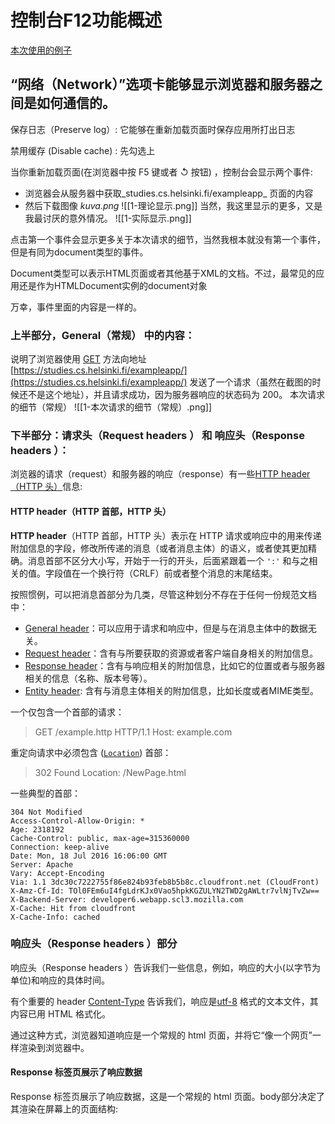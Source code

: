 # 控制台F12功能概述
[本次使用的例子](https://studies.cs.helsinki.fi/exampleapp/)


 ## “网络（Network）”选项卡能够显示浏览器和服务器之间是如何通信的。
 
保存日志（Preserve log）: 它能够在重新加载页面时保存应用所打出日志

禁用缓存  (Disable cache) : 先勾选上


当你重新加载页面(在浏览器中按 F5 键或者 ↺ 按钮) ，控制台会显示两个事件:

-   浏览器会从服务器中获取_studies.cs.helsinki.fi/exampleapp_ 页面的内容
-   然后下载图像 _kuva.png_
![[1-理论显示.png]]
当然，我这里显示的更多，又是我最讨厌的意外情况。
![[1-实际显示.png]]

点击第一个事件会显示更多关于本次请求的细节，当然我根本就没有第一个事件，但是有同为document类型的事件。

Document类型可以表示HTML页面或者其他基于XML的文档。不过，最常见的应用还是作为HTMLDocument实例的document对象

万幸，事件里面的内容是一样的。

### 上半部分，General（常规） 中的内容：

说明了浏览器使用 [GET](https://developer.mozilla.org/en-US/docs/Web/HTTP/Methods/GET) 方法向地址 [https://studies.cs.helsinki.fi/exampleapp/](https://studies.cs.helsinki.fi/exampleapp/) 发送了一个请求（虽然在截图的时候还不是这个地址），并且请求成功，因为服务器响应的状态码为 200。
本次请求的细节（常规）
![[1-本次请求的细节（常规）.png]]
### 下半部分：请求头（Request headers ） 和 响应头（Response headers ）：
浏览器的请求（request）和服务器的响应（response）有一些[HTTP header（HTTP 头）](https://developer.mozilla.org/zh-CN/docs/Glossary/HTTP_header)信息:

#### HTTP header（HTTP 首部，HTTP 头）

**HTTP header**（HTTP 首部，HTTP 头）表示在 HTTP 请求或响应中的用来传递附加信息的字段，修改所传递的消息（或者消息主体）的语义，或者使其更加精确。消息首部不区分大小写，开始于一行的开头，后面紧跟着一个 `':'` 和与之相关的值。字段值在一个换行符（CRLF）前或者整个消息的末尾结束。

按照惯例，可以把消息首部分为几类，尽管这种划分不存在于任何一份规范文档中：

-   [General header](https://developer.mozilla.org/zh-CN/docs/Glossary/General_header)：可以应用于请求和响应中，但是与在消息主体中的数据无关。
-   [Request header](https://developer.mozilla.org/zh-CN/docs/Glossary/Request_header)：含有与所要获取的资源或者客户端自身相关的附加信息。
-   [Response header](https://developer.mozilla.org/zh-CN/docs/Glossary/Response_header)：含有与响应相关的附加信息，比如它的位置或者与服务器相关的信息（名称、版本号等）。
-   [Entity header](https://developer.mozilla.org/zh-CN/docs/Glossary/Entity_header): 含有与消息主体相关的附加信息，比如长度或者MIME类型。

一个仅包含一个首部的请求：

>GET /example.http HTTP/1.1
Host: example.com

重定向请求中必须包含 ([`Location`](https://developer.mozilla.org/zh-CN/docs/Web/HTTP/Headers/Location)) 首部：

>302 Found
Location: /NewPage.html

一些典型的首部：
```eg
304 Not Modified
Access-Control-Allow-Origin: *
Age: 2318192
Cache-Control: public, max-age=315360000
Connection: keep-alive
Date: Mon, 18 Jul 2016 16:06:00 GMT
Server: Apache
Vary: Accept-Encoding
Via: 1.1 3dc30c7222755f86e824b93feb8b5b8c.cloudfront.net (CloudFront)
X-Amz-Cf-Id: TOl0FEm6uI4fgLdrKJx0Vao5hpkKGZULYN2TWD2gAWLtr7vlNjTvZw==
X-Backend-Server: developer6.webapp.scl3.mozilla.com
X-Cache: Hit from cloudfront
X-Cache-Info: cached
```


### 响应头（Response headers ）部分
响应头（Response headers ）告诉我们一些信息，例如，响应的大小(以字节为单位)和响应的具体时间。 

有个重要的 header [Content-Type](https://developer.mozilla.org/en-US/docs/Web/HTTP/Headers/Content-Type) 告诉我们，响应是[utf-8](https://en.wikipedia.org/wiki/UTF-8) 格式的文本文件，其内容已用 HTML 格式化。 

通过这种方式，浏览器知道响应是一个常规的 html 页面，并将它“像一个网页”一样渲染到浏览器中。

#### Response 标签页展示了响应数据
Response 标签页展示了响应数据，这是一个常规的 html 页面。body部分决定了其渲染在屏幕上的页面结构:
